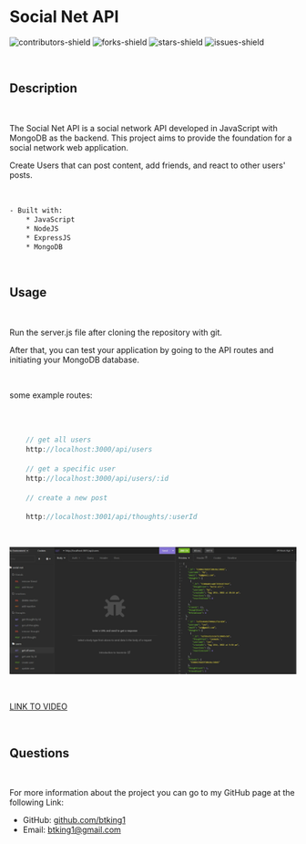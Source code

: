 # Social Net API
![contributors-shield](https://img.shields.io/github/contributors/btking1/README-Generator?style=for-the-badge)
![forks-shield](https://img.shields.io/github/forks/btking1/README-Generator?style=for-the-badge)
![stars-shield](https://img.shields.io/github/stars/btking1/README-Generator?style=for-the-badge)
![issues-shield](https://img.shields.io/github/issues/btking1/README-Generator?style=for-the-badge)

<br/>

## Description

<br/>
   
The Social Net API is a social network API developed in JavaScript with MongoDB as the backend. This project aims to provide the foundation for a social network web application. 

Create Users that can post content, add friends, and react to other users' posts. 

<br/>

    - Built with: 
        * JavaScript
        * NodeJS
        * ExpressJS
        * MongoDB
<br/>

## Usage

<br/>

Run the server.js file after cloning the repository with git.

After that, you can test your application by going to the API routes and initiating your MongoDB database.


<br/>

some example routes:

<br/>

```JavaScript

    // get all users
    http://localhost:3000/api/users

    // get a specific user
    http://localhost:3000/api/users/:id
    
    // create a new post

    http://localhost:3001/api/thoughts/:userId

```

<br/>



![SCREENSHOOT](https://github.com/btking1/Social-Net-API/blob/main/img/Screenshot.jpg)

<br/>

[LINK TO VIDEO](https://www.youtube.com/watch?v=P9NJh8Pr8Vk&t=4s)

<br/>

## Questions

<br/>

For more information about the project you can go
to my GitHub page at the following Link:

- GitHub: [github.com/btking1](https://github.com/btking1)
- Email: btking1@gmail.com
